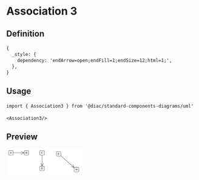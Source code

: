 # Association 3

## Definition

```
{
  _style: { 
    dependency: 'endArrow=open;endFill=1;endSize=12;html=1;',
  },
}
```

## Usage

```
import { Association3 } from '@diac/standard-components-diagrams/uml'

<Association3/>
```

## Preview

<img src="./association-3.png" width="200"/>
